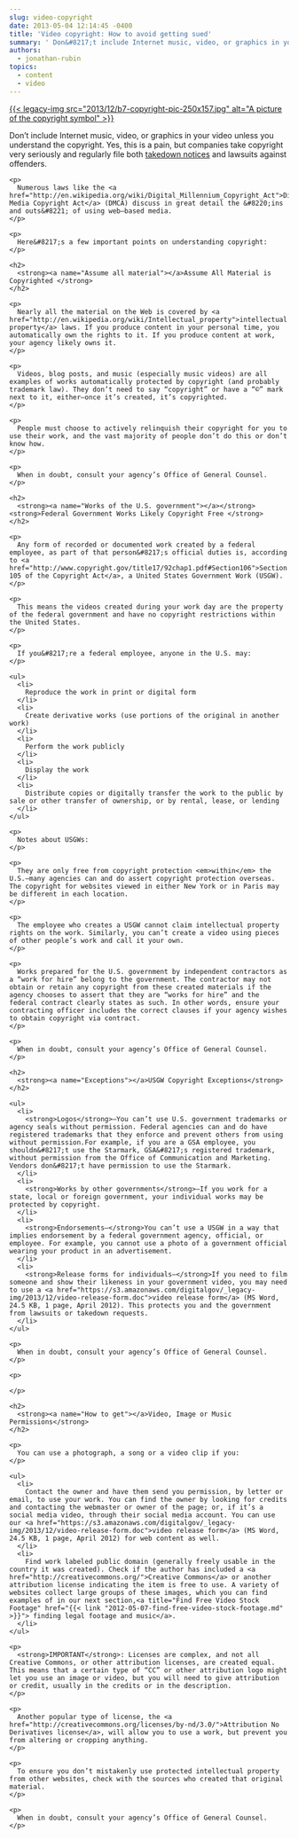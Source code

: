 ```yaml
---
slug: video-copyright
date: 2013-05-04 12:14:45 -0400
title: 'Video copyright: How to avoid getting sued'
summary: ' Don&#8217;t include Internet music, video, or graphics in your video unless you understand the copyright. Yes, this is a pain, but companies take copyright very seriously and regularly file both takedown notices and lawsuits against offenders. Numerous laws like the Digital Media Copyright Act (DMCA) discuss in great detail the'
authors:
  - jonathan-rubin
topics:
  - content
  - video
---
```


[{{< legacy-img src="2013/12/b7-copyright-pic-250x157.jpg" alt="A picture of the copyright symbol" >}}](https://s3.amazonaws.com/digitalgov/_legacy-img/2013/12/b7-copyright-pic.jpg)

<div id="content-area">
  <div id="node-5562">
    <p>
      Don&#8217;t include Internet music, video, or graphics in your video unless you understand the copyright. Yes, this is a pain, but companies take copyright very seriously and regularly file both <a href="http://en.wikipedia.org/wiki/Takedown_notice#Take_down_and_Put_Back_provisions">takedown notices</a> and lawsuits against offenders.
    </p>
    
    <p>
      Numerous laws like the <a href="http://en.wikipedia.org/wiki/Digital_Millennium_Copyright_Act">Digital Media Copyright Act</a> (DMCA) discuss in great detail the &#8220;ins and outs&#8221; of using web–based media.
    </p>
    
    <p>
      Here&#8217;s a few important points on understanding copyright:
    </p>
    
    <h2>
      <strong><a name="Assume all material"></a>Assume All Material is Copyrighted </strong>
    </h2>
    
    <p>
      Nearly all the material on the Web is covered by <a href="http://en.wikipedia.org/wiki/Intellectual_property">intellectual property</a> laws. If you produce content in your personal time, you automatically own the rights to it. If you produce content at work, your agency likely owns it.
    </p>
    
    <p>
      Videos, blog posts, and music (especially music videos) are all examples of works automatically protected by copyright (and probably trademark law). They don’t need to say “copyright” or have a “©” mark next to it, either–once it’s created, it’s copyrighted.
    </p>
    
    <p>
      People must choose to actively relinquish their copyright for you to use their work, and the vast majority of people don’t do this or don’t know how.
    </p>
    
    <p>
      When in doubt, consult your agency’s Office of General Counsel.
    </p>
    
    <h2>
      <strong><a name="Works of the U.S. government"></a></strong><strong>Federal Government Works Likely Copyright Free </strong>
    </h2>
    
    <p>
      Any form of recorded or documented work created by a federal employee, as part of that person&#8217;s official duties is, according to <a href="http://www.copyright.gov/title17/92chap1.pdf#Section106">Section 105 of the Copyright Act</a>, a United States Government Work (USGW).
    </p>
    
    <p>
      This means the videos created during your work day are the property of the federal government and have no copyright restrictions within the United States.
    </p>
    
    <p>
      If you&#8217;re a federal employee, anyone in the U.S. may:
    </p>
    
    <ul>
      <li>
        Reproduce the work in print or digital form
      </li>
      <li>
        Create derivative works (use portions of the original in another work)
      </li>
      <li>
        Perform the work publicly
      </li>
      <li>
        Display the work
      </li>
      <li>
        Distribute copies or digitally transfer the work to the public by sale or other transfer of ownership, or by rental, lease, or lending
      </li>
    </ul>
    
    <p>
      Notes about USGWs:
    </p>
    
    <p>
      They are only free from copyright protection <em>within</em> the U.S.—many agencies can and do assert copyright protection overseas. The copyright for websites viewed in either New York or in Paris may be different in each location.
    </p>
    
    <p>
      The employee who creates a USGW cannot claim intellectual property rights on the work. Similarly, you can’t create a video using pieces of other people’s work and call it your own.
    </p>
    
    <p>
      Works prepared for the U.S. government by independent contractors as a “work for hire” belong to the government. The contractor may not obtain or retain any copyright from these created materials if the agency chooses to assert that they are “works for hire” and the federal contract clearly states as such. In other words, ensure your contracting officer includes the correct clauses if your agency wishes to obtain copyright via contract.
    </p>
    
    <p>
      When in doubt, consult your agency’s Office of General Counsel.
    </p>
    
    <h2>
      <strong><a name="Exceptions"></a>USGW Copyright Exceptions</strong>
    </h2>
    
    <ul>
      <li>
        <strong>Logos</strong>—You can’t use U.S. government trademarks or agency seals without permission. Federal agencies can and do have registered trademarks that they enforce and prevent others from using without permission.For example, if you are a GSA employee, you shouldn&#8217;t use the Starmark, GSA&#8217;s registered trademark, without permission from the Office of Communication and Marketing. Vendors don&#8217;t have permission to use the Starmark.
      </li>
      <li>
        <strong>Works by other governments</strong>—If you work for a state, local or foreign government, your individual works may be protected by copyright.
      </li>
      <li>
        <strong>Endorsements—</strong>You can’t use a USGW in a way that implies endorsement by a federal government agency, official, or employee. For example, you cannot use a photo of a government official wearing your product in an advertisement.
      </li>
      <li>
        <strong>Release forms for individuals—</strong>If you need to film someone and show their likeness in your government video, you may need to use a <a href="https://s3.amazonaws.com/digitalgov/_legacy-img/2013/12/video-release-form.doc">video release form</a> (MS Word, 24.5 KB, 1 page, April 2012). This protects you and the government from lawsuits or takedown requests.
      </li>
    </ul>
    
    <p>
      When in doubt, consult your agency’s Office of General Counsel.
    </p>
    
    <p>
       
    </p>
    
    <h2>
      <strong><a name="How to get"></a>Video, Image or Music Permissions</strong>
    </h2>
    
    <p>
      You can use a photograph, a song or a video clip if you:
    </p>
    
    <ul>
      <li>
        Contact the owner and have them send you permission, by letter or email, to use your work. You can find the owner by looking for credits and contacting the webmaster or owner of the page; or, if it’s a social media video, through their social media account. You can use our <a href="https://s3.amazonaws.com/digitalgov/_legacy-img/2013/12/video-release-form.doc">video release form</a> (MS Word, 24.5 KB, 1 page, April 2012) for web content as well.
      </li>
      <li>
        Find work labeled public domain (generally freely usable in the country it was created). Check if the author has included a <a href="http://creativecommons.org/">Creative Commons</a> or another attribution license indicating the item is free to use. A variety of websites collect large groups of these images, which you can find examples of in our next section,<a title="Find Free Video Stock Footage" href="{{< link "2012-05-07-find-free-video-stock-footage.md" >}}"> finding legal footage and music</a>.
      </li>
    </ul>
    
    <p>
      <strong>IMPORTANT</strong>: Licenses are complex, and not all Creative Commons, or other attribution licenses, are created equal. This means that a certain type of “CC” or other attribution logo might let you use an image or video, but you will need to give attribution or credit, usually in the credits or in the description.
    </p>
    
    <p>
      Another popular type of license, the <a href="http://creativecommons.org/licenses/by-nd/3.0/">Attribution No Derivatives license</a>, will allow you to use a work, but prevent you from altering or cropping anything.
    </p>
    
    <p>
      To ensure you don’t mistakenly use protected intellectual property from other websites, check with the sources who created that original material.
    </p>
    
    <p>
      When in doubt, consult your agency’s Office of General Counsel.
    </p>
  </div>
</div>